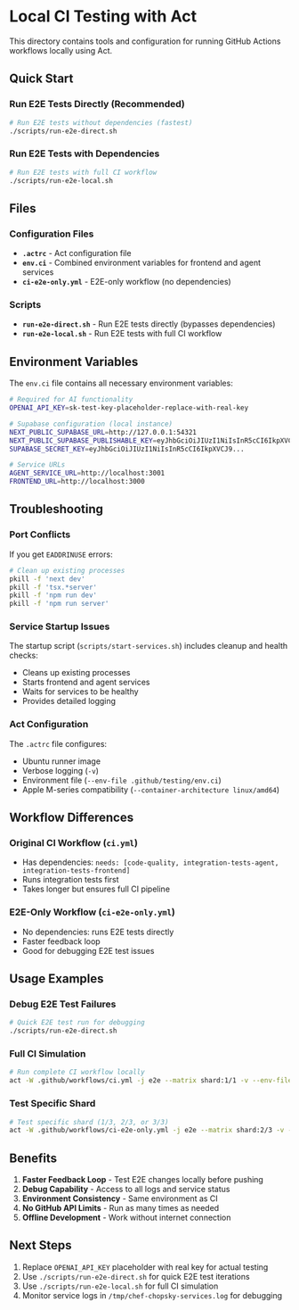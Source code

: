 # Local CI Testing with Act

This directory contains tools and configuration for running GitHub Actions workflows locally using Act.

## Quick Start

### Run E2E Tests Directly (Recommended)
```bash
# Run E2E tests without dependencies (fastest)
./scripts/run-e2e-direct.sh
```

### Run E2E Tests with Dependencies
```bash
# Run E2E tests with full CI workflow
./scripts/run-e2e-local.sh
```

## Files

### Configuration Files
- **`.actrc`** - Act configuration file
- **`env.ci`** - Combined environment variables for frontend and agent services
- **`ci-e2e-only.yml`** - E2E-only workflow (no dependencies)

### Scripts
- **`run-e2e-direct.sh`** - Run E2E tests directly (bypasses dependencies)
- **`run-e2e-local.sh`** - Run E2E tests with full CI workflow

## Environment Variables

The `env.ci` file contains all necessary environment variables:

```bash
# Required for AI functionality
OPENAI_API_KEY=sk-test-key-placeholder-replace-with-real-key

# Supabase configuration (local instance)
NEXT_PUBLIC_SUPABASE_URL=http://127.0.0.1:54321
NEXT_PUBLIC_SUPABASE_PUBLISHABLE_KEY=eyJhbGciOiJIUzI1NiIsInR5cCI6IkpXVCJ9...
SUPABASE_SECRET_KEY=eyJhbGciOiJIUzI1NiIsInR5cCI6IkpXVCJ9...

# Service URLs
AGENT_SERVICE_URL=http://localhost:3001
FRONTEND_URL=http://localhost:3000
```

## Troubleshooting

### Port Conflicts
If you get `EADDRINUSE` errors:
```bash
# Clean up existing processes
pkill -f 'next dev'
pkill -f 'tsx.*server'
pkill -f 'npm run dev'
pkill -f 'npm run server'
```

### Service Startup Issues
The startup script (`scripts/start-services.sh`) includes cleanup and health checks:
- Cleans up existing processes
- Starts frontend and agent services
- Waits for services to be healthy
- Provides detailed logging

### Act Configuration
The `.actrc` file configures:
- Ubuntu runner image
- Verbose logging (`-v`)
- Environment file (`--env-file .github/testing/env.ci`)
- Apple M-series compatibility (`--container-architecture linux/amd64`)

## Workflow Differences

### Original CI Workflow (`ci.yml`)
- Has dependencies: `needs: [code-quality, integration-tests-agent, integration-tests-frontend]`
- Runs integration tests first
- Takes longer but ensures full CI pipeline

### E2E-Only Workflow (`ci-e2e-only.yml`)
- No dependencies: runs E2E tests directly
- Faster feedback loop
- Good for debugging E2E test issues

## Usage Examples

### Debug E2E Test Failures
```bash
# Quick E2E test run for debugging
./scripts/run-e2e-direct.sh
```

### Full CI Simulation
```bash
# Run complete CI workflow locally
act -W .github/workflows/ci.yml -j e2e --matrix shard:1/1 -v --env-file .github/testing/env.ci --container-architecture linux/amd64
```

### Test Specific Shard
```bash
# Test specific shard (1/3, 2/3, or 3/3)
act -W .github/workflows/ci-e2e-only.yml -j e2e --matrix shard:2/3 -v --env-file .github/testing/env.ci --container-architecture linux/amd64
```

## Benefits

1. **Faster Feedback Loop** - Test E2E changes locally before pushing
2. **Debug Capability** - Access to all logs and service status
3. **Environment Consistency** - Same environment as CI
4. **No GitHub API Limits** - Run as many times as needed
5. **Offline Development** - Work without internet connection

## Next Steps

1. Replace `OPENAI_API_KEY` placeholder with real key for actual testing
2. Use `./scripts/run-e2e-direct.sh` for quick E2E test iterations
3. Use `./scripts/run-e2e-local.sh` for full CI simulation
4. Monitor service logs in `/tmp/chef-chopsky-services.log` for debugging